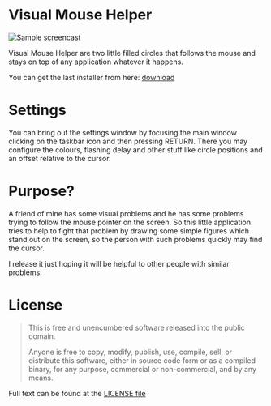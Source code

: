 Visual Mouse Helper
===================

![Sample screencast][gif]

Visual Mouse Helper are two little filled circles that follows the mouse and stays on top
of any application whatever it happens.

You can get the last installer from here: [download][bin]

Settings
========

You can bring out the settings window by focusing the main window clicking on the taskbar icon and
then pressing RETURN. There you may configure the colours, flashing delay and other stuff like
circle positions and an offset relative to the cursor.

Purpose?
========

A friend of mine has some visual problems and he has some problems trying to follow the 
mouse pointer on the screen. So this little application tries to help to fight that problem
by drawing some simple figures which stand out on the screen, so the person with
such problems quickly may find the cursor.

I release it just hoping it will be helpful to other people with similar problems.

License
=======

> This is free and unencumbered software released into the public domain.
> 
> Anyone is free to copy, modify, publish, use, compile, sell, or
> distribute this software, either in source code form or as a compiled
> binary, for any purpose, commercial or non-commercial, and by any
> means.

Full text can be found at the [LICENSE file](https://raw.githubusercontent.com/SanchezSobrino/Visual-Mouse-Helper/master/LICENSE)

[gif]: https://raw.githubusercontent.com/SanchezSobrino/Visual-Mouse-Helper/master/sample.gif "Sample screencast"
[bin]: https://github.com/SanchezSobrino/Visual-Mouse-Helper/releases
